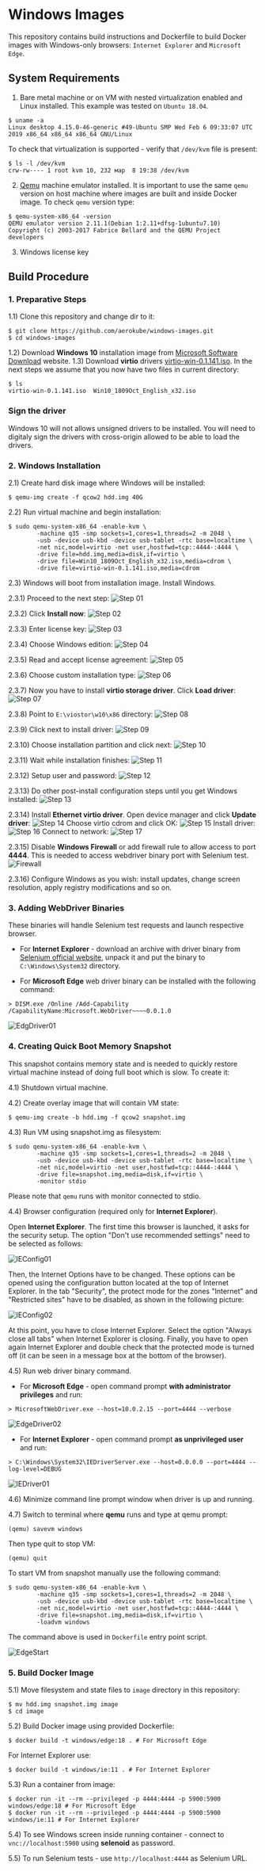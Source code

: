 # Windows Images

This repository contains build instructions and Dockerfile to build Docker images with Windows-only browsers: `Internet Explorer` and `Microsoft Edge`. 

## System Requirements

1) Bare metal machine or on VM with nested virtualization enabled and Linux installed. This example was tested on `Ubuntu 18.04`.
```
$ uname -a
Linux desktop 4.15.0-46-generic #49-Ubuntu SMP Wed Feb 6 09:33:07 UTC 2019 x86_64 x86_64 x86_64 GNU/Linux
```
To check that virtualization is supported - verify that `/dev/kvm` file is present:
```
$ ls -l /dev/kvm
crw-rw---- 1 root kvm 10, 232 мар  8 19:38 /dev/kvm
```

2) [Qemu](https://www.qemu.org/) machine emulator installed. It is important to use the same `qemu` version on host machine where images are built and inside Docker image. To check `qemu` version type:
```
$ qemu-system-x86_64 -version
QEMU emulator version 2.11.1(Debian 1:2.11+dfsg-1ubuntu7.10)
Copyright (c) 2003-2017 Fabrice Bellard and the QEMU Project developers
```

3) Windows license key

## Build Procedure
### 1. Preparative Steps
1.1) Clone this repository and change dir to it:
```
$ git clone https://github.com/aerokube/windows-images.git
$ cd windows-images
```
1.2) Download **Windows 10** installation image from [Microsoft Software Download](https://www.microsoft.com/en-us/software-download/windows10ISO) website.
1.3) Download **virtio** drivers [virtio-win-0.1.141.iso](https://fedorapeople.org/groups/virt/virtio-win/direct-downloads/archive-virtio/virtio-win-0.1.141-1/virtio-win-0.1.141.iso). In the next steps we assume that you now have two files in current directory:
```
$ ls
virtio-win-0.1.141.iso  Win10_1809Oct_English_x32.iso
```
### Sign the driver 
Windows 10 will not allows unsigned drivers to be installed. You will need to digitaly sign the drivers
with cross-origin allowed to be able to load the drivers.

### 2. Windows Installation
2.1) Create hard disk image where Windows will be installed:
```
$ qemu-img create -f qcow2 hdd.img 40G
```

2.2) Run virtual machine and begin installation:
```
$ sudo qemu-system-x86_64 -enable-kvm \
        -machine q35 -smp sockets=1,cores=1,threads=2 -m 2048 \
        -usb -device usb-kbd -device usb-tablet -rtc base=localtime \
        -net nic,model=virtio -net user,hostfwd=tcp::4444-:4444 \
        -drive file=hdd.img,media=disk,if=virtio \
        -drive file=Win10_1809Oct_English_x32.iso,media=cdrom \
        -drive file=virtio-win-0.1.141.iso,media=cdrom 
```

2.3) Windows will boot from installation image. Install Windows.

2.3.1) Proceed to the next step:
![Step 01](png/install01.png)

2.3.2) Click **Install now**:
![Step 02](png/install02.png)

2.3.3) Enter license key:
![Step 03](png/install03.png)

2.3.4) Choose Windows edition:
![Step 04](png/install04.png)

2.3.5) Read and accept license agreement:
![Step 05](png/install05.png)

2.3.6) Choose custom installation type:
![Step 06](png/install06.png)

2.3.7) Now you have to install **virtio storage driver**. Click **Load driver**:
![Step 07](png/install07.png)

2.3.8) Point to `E:\viostor\w10\x86` directory:
![Step 08](png/install08.png)

2.3.9) Click next to install driver:
![Step 09](png/install09.png)

2.3.10) Choose installation partition and click next:
![Step 10](png/install10.png)

2.3.11) Wait while installation finishes:
![Step 11](png/install11.png)

2.3.12) Setup user and password:
![Step 12](png/install12.png)

2.3.13) Do other post-install configuration steps until you get Windows installed:
![Step 13](png/install13.png)

2.3.14) Install **Ethernet virtio driver**. Open device manager and click **Update driver**:
![Step 14](png/install14.png)
Choose virtio cdrom and click OK:
![Step 15](png/install15.png)
Install driver:
![Step 16](png/install16.png)
Connect to network:
![Step 17](png/install17.png)

2.3.15) Disable **Windows Firewall** or add firewall rule to allow access to port **4444**. This is needed to access webdriver binary port with Selenium test.
![Firewall](png/firewall.png)

2.3.16) Configure Windows as you wish: install updates, change screen resolution, apply registry modifications and so on.

### 3. Adding WebDriver Binaries
These binaries will handle Selenium test requests and launch respective browser. 

* For **Internet Explorer** - download an archive with driver binary from [Selenium official website](https://www.seleniumhq.org/download/), unpack it and put the binary to ```C:\Windows\System32``` directory.

* For **Microsoft Edge** web driver binary can be installed with the following command:
```
> DISM.exe /Online /Add-Capability /CapabilityName:Microsoft.WebDriver~~~~0.0.1.0
```
![EdgDriver01](png/edgedriver01.png)


### 4. Creating Quick Boot Memory Snapshot
This snapshot contains memory state and is needed to quickly restore virtual machine instead of doing full boot which is slow. To create it:

4.1) Shutdown virtual machine.

4.2) Create overlay image that will contain VM state:
```
$ qemu-img create -b hdd.img -f qcow2 snapshot.img
```

4.3) Run VM using snapshot.img as filesystem:
```
$ sudo qemu-system-x86_64 -enable-kvm \
        -machine q35 -smp sockets=1,cores=1,threads=2 -m 2048 \
        -usb -device usb-kbd -device usb-tablet -rtc base=localtime \
        -net nic,model=virtio -net user,hostfwd=tcp::4444-:4444 \
        -drive file=snapshot.img,media=disk,if=virtio \
        -monitor stdio
```
Please note that `qemu` runs with monitor connected to stdio.

4.4) Browser configuration (required only for **Internet Explorer**).

Open **Internet Explorer**. The first time this browser is launched, it asks for the security setup. The option "Don't use recommended settings" need to be selected as follows:

![IEConfig01](png/ieconfig01.png)

Then, the Internet Options have to be changed. These options can be opened using the configuration button located at the top of Internet Explorer. In the tab "Security", the protect mode for the zones "Internet" and "Restricted sites" have to be disabled, as shown in the following picture:

![IEConfig02](png/ieconfig02.png)

At this point, you have to close Internet Explorer. Select the option "Always close all tabs" when Internet Explorer is closing. Finally, you have to open again Internet Explorer and double check that the protected mode is turned off (it can be seen in a message box at the bottom of the browser).

4.5) Run web driver binary command.

* For **Microsoft Edge** - open command prompt **with administrator privileges** and run:
```
> MicrosoftWebDriver.exe --host=10.0.2.15 --port=4444 --verbose
```
![EdgeDriver02](png/edgedriver02.png)

* For **Internet Explorer** - open command prompt **as unprivileged user** and run:
```
> C:\Windows\System32\IEDriverServer.exe --host=0.0.0.0 --port=4444 --log-level=DEBUG
```
![IEDriver01](png/iedriver01.png)

4.6) Minimize command line prompt window when driver is up and running.
 
4.7) Switch to terminal where **qemu** runs and type at qemu prompt:
```
(qemu) savevm windows
```
Then type quit to stop VM:
```
(qemu) quit
```
To start VM from snapshot manually use the following command:
```
$ sudo qemu-system-x86_64 -enable-kvm \
        -machine q35 -smp sockets=1,cores=1,threads=2 -m 2048 \
        -usb -device usb-kbd -device usb-tablet -rtc base=localtime \
        -net nic,model=virtio -net user,hostfwd=tcp::4444-:4444 \
        -drive file=snapshot.img,media=disk,if=virtio \
        -loadvm windows
```
The command above is used in `Dockerfile` entry point script.

![EdgeStart](png/start.png)

### 5. Build Docker Image

5.1) Move filesystem and state files to `image` directory in this repository:
```
$ mv hdd.img snapshot.img image
$ cd image
```
5.2) Build Docker image using provided Dockerfile:
```
$ docker build -t windows/edge:18 . # For Microsoft Edge
```
For Internet Explorer use:
```
$ docker build -t windows/ie:11 . # For Internet Explorer
```

5.3) Run a container from image:
```
$ docker run -it --rm --privileged -p 4444:4444 -p 5900:5900 windows/edge:18 # For Microsoft Edge
$ docker run -it --rm --privileged -p 4444:4444 -p 5900:5900 windows/ie:11 # For Internet Explorer
```

5.4) To see Windows screen inside running container - connect to ```vnc://localhost:5900``` using **selenoid** as password.

5.5) To run Selenium tests - use ```http://localhost:4444``` as Selenium URL.







